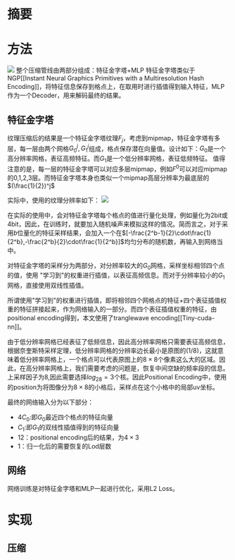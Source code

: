 # 摘要

# 方法
![](35.png)
整个压缩管线由两部分组成：特征金字塔+MLP
特征金字塔类似于NGP[[Instant Neural Graphics Primitives with a Multiresolution Hash Encoding]]，将特征信息保存到格点上，在取用时进行插值得到输入特征，MLP作为一个Decoder，用来解码最终的结果。
## 特征金字塔
纹理压缩后的结果是一个特征金字塔纹理$F_j$，考虑到mipmap，特征金字塔有多层，每一层由两个网格$G_0^j,G_1^j$组成，格点保存潜在向量值。设计如下：$G_0$是一个高分辨率网格，表征高频特征。而$G_1$是一个低分辨率网格，表征低频特征。
值得注意的是，每一层的特征金字塔可以对应多层mipmap，例如$F^0$可以对应mipmap的0,1,2,3层。而特征金字塔本身也类似一个mipmap高层分辨率为最底层的$(\frac{1}{2})^j$

实际中，使用的纹理分辨率如下：
![](12.png)

在实际的使用中，会对特征金字塔每个格点的值进行量化处理，例如量化为2bit或4bit，因此，在训练时，就要加入随机噪声来模拟这样的情况。简而言之，对于采用$b$位量化的特征采样结果，会加入一个在$[-\frac{2^b-1}{2}\cdot\frac{1}{2^b},-\frac{2^b}{2}\cdot\frac{1}{2^b}]$均匀分布的随机数，再输入到网络当中。

对特征金字塔的采样分为两部分，对分辨率较大的$G_0$网格，采样坐标相邻四个点的值，使用
"学习到"的权重进行插值，以表征高频信息。而对于分辨率较小的$G_1$网格，直接使用双线性插值。

所谓使用"学习到"的权重进行插值，即将相邻四个网格点的特征+四个表征插值权重的特征拼接起来，作为网络输入的一部分。而四个表征插值权重的特征，由positional encoding得到，本文使用了tranglewave encoding[[Tiny-cuda-nn]]。

由于低分辨率网格已经表征了低频信息，因此高分辨率网格只需要表征高频信息，根据奈奎斯特采样定理，低分辨率网格的分辨率边长最小是原图的(1/8)，这就意味着低分辨率网格上，一个格点可以代表原图上的$8\times8$个像素这么大的区域。因此，在高分辨率网格上，我们需要考虑的问题是，恢复中间空缺的频率段的信息。上采样因子为8,因此需要选择$log_28=3$个核。因此Positional Encoding中，使用的position为将图像分为$8\times8$的小格后，采样点在这个小格中的局部uv坐标。

最终的网络输入分为以下部分：
+ $4C_0$:即$G_0$最近四个格点的特征向量
+ $C_1$:即$G_1$的双线性插值得到的特征向量
+ 12：positional encoding后的结果，为$4\times3$
+ 1：归一化后的需要恢复的Lod层数
## 网络
网络训练是对特征金字塔和MLP一起进行优化，采用L2 Loss。

# 实现
## 压缩
